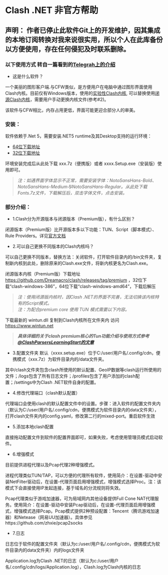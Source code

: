 # Clash .NET 非官方帮助
## 声明： 作者已停止此软件Git上的开发维护，因其集成的本地订阅转换对我来说很实用，所以个人在此库备份以方便使用，存在任何侵犯及时联系删除。

### 以下使用方式 转自一篇看到的[Telegrah上的介绍]( https://telegra.ph/Clash-Net-%E9%9D%9E%E5%AE%98%E6%96%B9%E5%B8%AE%E5%8A%A9-04-14)

* 这是什么软件？

一个美丽的图形客户端.与CFW类似，是方便用户在电脑中通过图形界面使用Clash内核。目前仅有Windows版本，使用的[实验性Clash内核](https://github.com/ClashDotNetFramework/experimental-clash), 可以替换使用[闭源Clash内核](https://github.com/Dreamacro/clash/releases/tag/premium)，需要用户手动更换内核文件(参考#2)。

该软件与CFW相比，内存占用更低，界面可能更迎合部分人的审美。
### 安装：
软件依赖于.Net 5，需要安装.NET5 runtime及其Desktop支持的运行环境：
* [64位下载地址](https://dotnet.microsoft.com/download/dotnet/thank-you/runtime-desktop-5.0.9-windows-x64-installer)
* [32位下载地址](https://dotnet.microsoft.com/download/dotnet/thank-you/runtime-desktop-5.0.9-windows-x86-installer)

环境安装完成后从此处下载 xxx.7z（便携版）或者 xxxx.Setup.exe（安装版）使用即可。

>_注：如遇界面字体显示不正常，需要安装字体：NotoSansHans-Bold、NotoSansHans-Medium与NotoSansHans-Regular。从此处下载Fonts.7z文件，下载解压后，双击字体文件，点击安装。_

### 部分介绍：

* 1.Clash分为开源版本与闭源版本（Premium版），有什么区别？

闭源版本（Premium版）比开源版本多以下功能：TUN、Script（脚本模式）、Rule Providers。详见[官方文档](https://github.com/Dreamacro/clash/wiki/Premium-Core-Features)

* 2.可以自己更换不同版本的Clash内核吗？

可以自己更换不同版本，替换方法：关闭软件，打开软件目录内的/bin文件夹，复制新内核到此处，删除原来的Clash.exe文件，将新内核更名为Clash.exe。

闭源版本内核（Premium版）下载地址 https://github.com/Dreamacro/clash/releases/tag/premium ，32位下载“clash-windows-386”，64位下载“clash-windows-amd64”，下载后解压

>_注：使用闭源版内核时，因Clash .NET的界面不完善，无法切换该内核特有的Script模式。_</br>
>_注：为配合premium core 使用 TUN 模式需要以下内容。_</br>

下载最新的 wintun.dll 复制到Clash内核所在文件夹内  访问 https://www.wintun.net

>***具体详细的关于clash premium核心的Tun功能介绍与使用方式参考[@ClashParsersLearningStart的文章](https://telegra.ph/Clash-Mixin-TunTap-in-CFWCDN-05-03)***


* 3.配置文件夹
默认（xxxx.setup.exe）位于C:/user/用户名/.config/cdn，便携模式（xxx.7z）为软件目录内的/data文件夹。

其中/clash文件夹包含clash所使用的默认配置、GeoIP数据等clash运行所使用的文件；/logs包含了所有日志文件；/profiles包含了用户添加的clash配置；/settings中为Clash .NET软件自身的配置。

* 4.修改代理端口（clash默认配置）

代理端口会使用clash的默认配置文件中的设置。步骤：进入软件的配置文件夹内（默认为C:/user/用户名/.config/cdn，便携模式为软件目录内的data文件夹），打开clash文件夹内的config.yaml，修改第二行的mixed-port。重启软件生效

* 5.添加本地clash配置

直接拖动配置文件到软件的配置界面即可，如果失败，考虑使用管理员模式启动软件。


* 6.增强模式

目前提供进程代理以及Pcap代理2种增强模式。

进程代理类似TUN/TAP，可以方便的代理所有软件，使用简介：在设置-驱动中安装NetFilter驱动后，在设置-代理页面启用增强模式，增强模式选择Proc。注：该模式下会直接使用IP发起连接，基于域名的分流规则将失效。

Pcap代理类似于游戏加速器，可为局域网内其他设备提供Full Cone NAT代理服务。使用简介：在设置-驱动中安装Pcap驱动后，在设置-代理页面启用增强模式，增强模式选择Pcap。Pcap模式提供2种预设配置：Tencent（腾讯游戏加速器）和Netease（网易UU加速器）。具体参见https://github.com/zhxie/pcap2socks

* 7.日志

日志位于软件的配置文件夹（默认为c:/user/用户名/.config/cdn，便携模式为软件目录内的data文件夹）内的logs文件夹

Application.log为Clash .NET的日志（默认为c:/user/用户名/.config/cdn/logs/Application.log），Clash.log为Clash内核的日志
